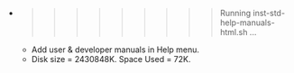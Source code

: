* >>>>>>>>> Running inst-std-help-manuals-html.sh ...
  * Add user & developer manuals in Help menu.
  * Disk size = 2430848K. Space Used = 72K.
